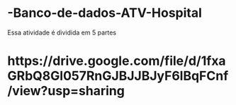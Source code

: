 # -Banco-de-dados-ATV-Hospital
Essa atividade é dividida em 5 partes
<H1> https://drive.google.com/file/d/1fxaGRbQ8Gl057RnGJBJJBJyF6lBqFCnf/view?usp=sharing </H1>
